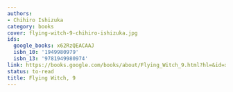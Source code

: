 ```yaml
---
authors:
- Chihiro Ishizuka
category: books
cover: flying-witch-9-chihiro-ishizuka.jpg
ids:
  google_books: x62RzQEACAAJ
  isbn_10: '1949980979'
  isbn_13: '9781949980974'
link: https://books.google.com/books/about/Flying_Witch_9.html?hl=&id=x62RzQEACAAJ
status: to-read
title: Flying Witch, 9
---
```

